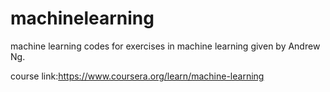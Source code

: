 # machinelearning

machine learning codes for exercises in machine learning given by Andrew Ng. 

course link:https://www.coursera.org/learn/machine-learning
